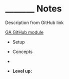 # _______ Notes

Description from GitHub link

[GA GitHub module]()

* Setup
* Concepts
* 

* **Level up:** 

